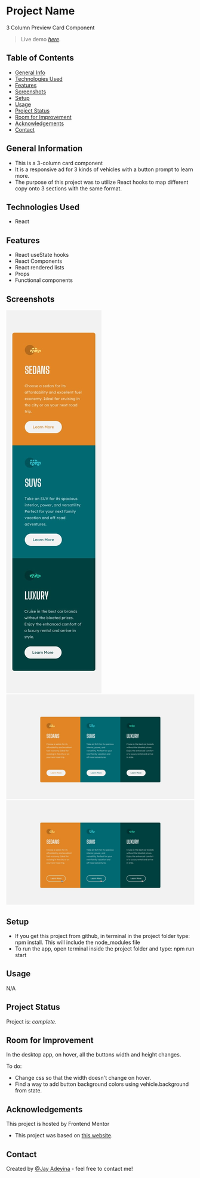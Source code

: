 # Project Name
3 Column Preview Card Component
> Live demo [_here_](https://www.example.com). <!-- If you have the project hosted somewhere, include the link here. -->

## Table of Contents
* [General Info](#general-information)
* [Technologies Used](#technologies-used)
* [Features](#features)
* [Screenshots](#screenshots)
* [Setup](#setup)
* [Usage](#usage)
* [Project Status](#project-status)
* [Room for Improvement](#room-for-improvement)
* [Acknowledgements](#acknowledgements)
* [Contact](#contact)
<!-- * [License](#license) -->


## General Information
- This is a 3-column card component
- It is a responsive ad for 3 kinds of vehicles with a button prompt to learn more.
- The purpose of this project was to utilize React hooks to map different copy onto 3 sections with the same format.
<!-- You don't have to answer all the questions - just the ones relevant to your project. -->


## Technologies Used
- React


## Features
- React useState hooks
- React Components
- React rendered lists
- Props
- Functional components


## Screenshots
![Screenshot](./src/images/mobile-design.jpg)
![Screenshot](./src/images/desktop-design.jpg)
![Screenshot](./src/images/active-states.jpg)

<!-- If you have screenshots you'd like to share, include them here. -->


## Setup
- If you get this project from github, in terminal in the project folder type: npm install. This will include the node_modules file
- To run the app, open terminal inside the project folder and type: npm run start




## Usage
N/A


## Project Status
Project is:  _complete_. 


## Room for Improvement
In the desktop app, on hover, all the buttons width and height changes.  

To do:
- Change css so that the width doesn't change on hover.
- Find a way to add button background colors using vehicle.background from state.


## Acknowledgements
This project is hosted by Frontend Mentor
- This project was based on [this website](https://www.frontendmentor.io/).



## Contact
Created by [@Jay Adeyina](https://jayadeyina.com/) - feel free to contact me!


